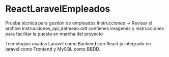 # ReactLaravelEmpleados
Prueba técnica para gestión de empleados 
Instrucciones -> Revisar el archivo instrucciones_api_datmean.odt contienes imagenes y instrucciones para facilitar la puesta en marcha del proyecto

Tecnologias usadas Laravel como Backend con React.js integrado en laravel como Frontend y MySQL como BBDD.



